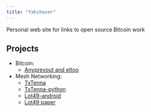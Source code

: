 ```yaml
---
title: "Yakshaver"
---
```

Personal web site for links to open source Bitcoin work

## Projects
* Bitcoin:
  * [Anyprevout and eltoo](https://yakshaver.org/bitcoin)
* Mesh Networking:
  * [TxTenna](https://github.com/remyers/txTenna/releases/tag/0.96)
  * [TxTenna-python](https://github.com/remyers/txtenna-python#readme)
  * [Lot49-android](https://github.com/remyers/lot49-android)
  * [Lot49 paper](https://global-mesh-labs.gitbook.io/lot49/)
